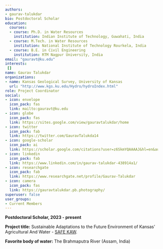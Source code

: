 ```yaml
---
authors:
- gaurav-talukdar
bio: Postdoctoral Scholar
education:
  courses:
  - course: Ph.D. in Water Resources
    institution: Indian Institute of Technology, Guwahati, India
  - course: M.Tech. in Water Resources
    institution: National Institute of Technology Rourkela, India
  - course: B.E. in Civil Engineering
    institution: RTM Nagpur University, India
email: "gauravt@ku.edu"
interests:
 []
name: Gaurav Talukdar
organizations:
- name: Kansas Geological Survey, University of Kansas
  url: "http://www.kgs.ku.edu/Hydro/hydroIndex.html"
role: Project Coordinator
social:
- icon: envelope
  icon_pack: fas
  link: mailto:gauravt@ku.edu
- icon: globe
  icon_pack: fas
  link: https://sites.google.com/view/gauravtalukdar/home
- icon: twitter
  icon_pack: fab
  link: https://twitter.com/GauravTalukda14
- icon: google-scholar
  icon_pack: ai
  link: https://scholar.google.com/citations?user=z6SkmYQAAAAJ&hl=en&authuser=2
- icon: linkedin
  icon_pack: fab
  link: https://www.linkedin.com/in/gaurav-talukdar-438914a1/
- icon: researchgate
  icon_pack: fab
  link: https://www.researchgate.net/profile/Gaurav-Talukdar
- icon: camera
  icon_pack: fas
  link: https://gauravtalukdar.pb.photography/
superuser: false
user_groups:
- Current Members
---
```

**Postdoctoral Scholar, 2023 - present**

**Project title:** Sustainable Adaptations to the Future Environment of Kansas' Agricultural And Water - [SAFE KAW](https://safekaw-ku.hub.arcgis.com/). 

**Favorite body of water:** The Brahmaputra River (Assam, India)